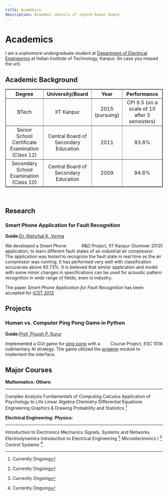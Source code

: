 ```yaml
---
title: Academics
description: Academic details of Jayesh Kumar Gupta
---
```


Academics
=========

I am a sophomore undergraduate student at [Department of Electrical
Engineering](http://www.iitk.ac.in/ee/) at Indian Institute of Technology, Kanpur. (In case you missed the url).




Academic Background
-------------------

<table border="1" class="gray" style="text-align:center">
<tr>
<th>Degree</th>
<th>University/Board</th>
<th>Year</th>
<th>Performance</th>
</tr>
<tr>
<td>BTech</td>
<td>IIT Kanpur</td>
<td>2015 (pursuing)</td>
<td>CPI 9.5 (on a scale of 10 after 3 semesters)</td>
</tr>
<tr>
<td>Senior School Certificate Examination (Class 12) </td>

<td>Central Board of Secondary Education</td>
<td>2011</td>
<td>93.8%</td>
</tr>
<tr>
<td>Secondary School Examination <br/> (Class 10)</td>
<td>Central Board of Secondary Education</td>

<td>2009</td>
<td>94.6%</td>
</tr>
</table>

</br>



Research
--------

### Smart Phone Application for Fault Recognition

**Guide:**[Dr. Nishchal K. Verma](http://home.iitk.ac.in/~nishchal/)
<div style="float:right">R&D Project, IIT Kanpur (Summer 2012)</div>


We developed a Smart Phone application, to learn different fault states
of an industrial air compressor. The application was tested to recognize
the fault state in real time as the air compressor was running. It has
performed very well with classification accuracies above 93.73%. It is
believed that similar application and model with some minor changes in
specifications can be used for acoustic pattern recognition in wide
range of fields; even in industry.

The paper *Smart Phone Application for Fault Recognition* has been
accepted for [ICST 2012](http://seat.massey.ac.nz/conferences/icst2012/)



Projects
--------

### Human vs. Computer Ping Pong Game in Python

**Guide:**[Prof. Piyush P. Kurur](http://www.cse.iitk.ac.in/users/ppk/)
<div style="float:right">Course Project, ESC 101A</div>


Implemented a GUI game for [ping pong](http://en.wikipedia.org/wiki/Table_tennis) with a rudimentary AI
strategy. The game utilized the
[pygame](http://en.wikipedia.org/wiki/Pygame) module to implement the
interface.



Major Courses
-------------

**Mathematics:**                         **Others**:
-------------                            ------------
   Complex Analysis                      Fundamentals of Computing
   Calculus                              Application of Psychology to Life
   Linear Algebra                        Chemistry
   Differential Equations                Engineering Graphics & Drawing
   Probability and Statistics [^1]

<p>
</p>

**Electrical Engineering:**                          **Physics:**
--------------------------------------              ------------
   Introduction to Electronics                        Mechanics
   Signals, Systems and Networks                      Electrodynamics
   Introduction to Electrical Engineering [^1]
   Microelectronics I [^1]
   Control Systems [^1]



[^1]: Currently Ongoing


